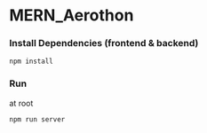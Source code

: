# MERN_Aerothon
### Install Dependencies (frontend & backend)

```
npm install
```

### Run
at root

```
npm run server

```
